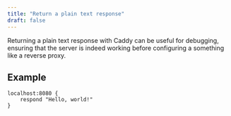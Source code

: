 ```yaml
---
title: "Return a plain text response"
draft: false
---
```


Returning a plain text response with Caddy can be useful for debugging, ensuring that the server is indeed working before configuring a something like a reverse proxy.

## Example

```Caddyfile
localhost:8080 {
	respond "Hello, world!"
}
```

